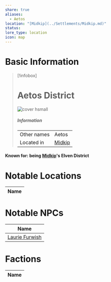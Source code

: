```yaml
---
share: true
aliases:
  - Aetos
location: "[Midkip](../Settlements/Midkip.md)"
status: 
lore_type: location
icon: map
---
```

# Basic Information
> [!infobox]
> # Aetos District
> ![cover hsmall](insertimage.png)
> ##### Information
> |   |  |
> | ---- | ---- |
> | Other names | Aetos|
> | Located in | [Midkip](../Settlements/Midkip.md)|
#### Known for: being [Midkip](../Settlements/Midkip.md)'s Elven District
# Notable Locations
| Name |
| ---- |

# Notable NPCs
| Name                                       |
| ------------------------------------------ |
| [Laurie Furwish](../../../Laurie%20Furwish.md) |

# Factions
| Name |
| ---- |

